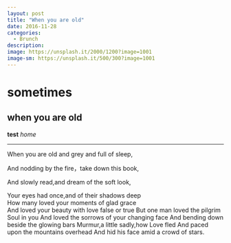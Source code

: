 ```yaml
---
layout: post
title: "When you are old"
date: 2016-11-28
categories:
  - Brunch
description: 
image: https://unsplash.it/2000/1200?image=1001
image-sm: https://unsplash.it/500/300?image=1001
---
```

# sometimes

## when you are old

**test**
*home*

------
When you are old and grey and full of sleep, 

And nodding by the fire，take down this book,

And slowly read,and dream of the soft look,
 
Your eyes had once,and of their shadows deep  
How many loved your moments of glad grace  
And loved your beauty with love false or true
But one man loved the pilgrim Soul in you 
And loved the sorrows of your changing face
And bending down beside the glowing bars
Murmur,a little sadly,how Love fled
And paced upon the mountains overhead 
And hid his face amid a crowd of stars. 
